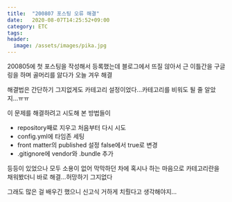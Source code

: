 ```yaml
---
title:  "200807 포스팅 오류 해결"
date:   2020-08-07T14:25:52+09:00
category: ETC
tags: 
header:
  image: /assets/images/pika.jpg
---
```


200805에 첫 포스팅을 작성해서 등록했는데 블로그에서 뜨질 않아서 근 이틀간을 구글링을 하며 골머리를 앓다가 오늘 겨우 해결

해결법은 간단하기 그지없게도 카테고리 설정이었다...카테고리를 비워도 될 줄 알았지...ㅠㅠ

이 문제를 해결하려고 시도해 본 방법들이

 - repository째로 지우고 처음부터 다시 시도
 - config.yml에 타임존 세팅
 - front matter의 published 설정 false에서 true로 변경
 - .gitignore에 vendor와 .bundle 추가

등등이 있었으나 모두 소용이 없어 막막하던 차에 혹시나 하는 마음으로 카테고리란을 채워봤더니 바로 해결...허망하기 그지없다

그래도 많은 걸 배우긴 했으니 신고식 거하게 치뤘다고 생각해야지...